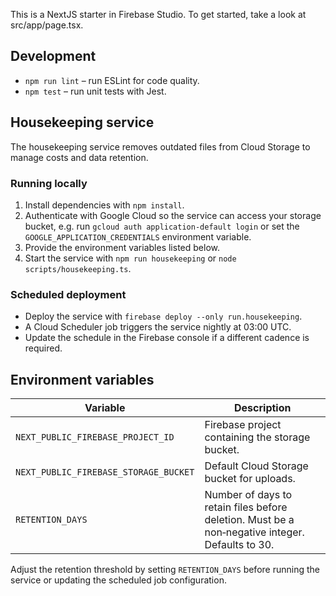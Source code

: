 This is a NextJS starter in Firebase Studio.
To get started, take a look at src/app/page.tsx.

## Development
- `npm run lint` – run ESLint for code quality.
- `npm test` – run unit tests with Jest.

## Housekeeping service

The housekeeping service removes outdated files from Cloud Storage to manage costs and data retention.

### Running locally
1. Install dependencies with `npm install`.
2. Authenticate with Google Cloud so the service can access your storage
   bucket, e.g. run `gcloud auth application-default login` or set the
   `GOOGLE_APPLICATION_CREDENTIALS` environment variable.
3. Provide the environment variables listed below.
4. Start the service with `npm run housekeeping` or `node scripts/housekeeping.ts`.

### Scheduled deployment
- Deploy the service with `firebase deploy --only run.housekeeping`.
- A Cloud Scheduler job triggers the service nightly at 03:00 UTC.
- Update the schedule in the Firebase console if a different cadence is required.

## Environment variables

| Variable | Description |
|----------|-------------|
| `NEXT_PUBLIC_FIREBASE_PROJECT_ID` | Firebase project containing the storage bucket. |
| `NEXT_PUBLIC_FIREBASE_STORAGE_BUCKET` | Default Cloud Storage bucket for uploads. |
| `RETENTION_DAYS` | Number of days to retain files before deletion. Must be a non‑negative integer. Defaults to 30. |

Adjust the retention threshold by setting `RETENTION_DAYS` before running the service or updating the scheduled job configuration.
